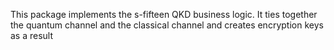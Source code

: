 This package implements the s-fifteen QKD business logic. 
It ties together the quantum channel and the classical channel and creates encryption keys as a result